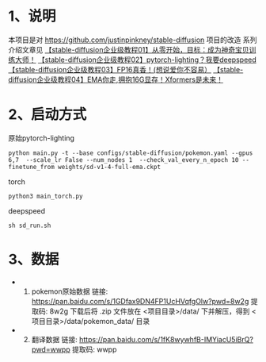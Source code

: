 # 1、说明
本项目是对 https://github.com/justinpinkney/stable-diffusion 项目的改造
系列介绍文章见
[【stable-diffusion企业级教程01】从零开始，目标：成为神奇宝贝训练大师！](https://zhuanlan.zhihu.com/p/629243584)
[【stable-diffusion企业级教程02】pytorch-lighting？我要deepspeed](https://zhuanlan.zhihu.com/p/630832066)
[【stable-diffusion企业级教程03】FP16真香！(想说爱你不容易）](https://zhuanlan.zhihu.com/p/631016323)
[【stable-diffusion企业级教程04】EMA你走,拥抱16G显存！Xformers是未来！](https://zhuanlan.zhihu.com/p/632607725)


# 2、启动方式

原始pytorch-lighting
```
python main.py -t --base configs/stable-diffusion/pokemon.yaml --gpus 6,7  --scale_lr False --num_nodes 1  --check_val_every_n_epoch 10 --finetune_from weights/sd-v1-4-full-ema.ckpt
```

torch
```
python3 main_torch.py
```

deepspeed
```
sh sd_run.sh
```

# 3、数据
* 1) pokemon原始数据
链接: https://pan.baidu.com/s/1GDfax9DN4FP1UcHVqfgOlw?pwd=8w2g 提取码: 8w2g 
下载后将 .zip 文件放在 <项目目录>/data/ 下并解压，得到 <项目目录>/data/pokemon_data/ 目录

* 2) 翻译数据
链接: https://pan.baidu.com/s/1fK8wywhfB-IMYiacU5iBrQ?pwd=wwpp 提取码: wwpp
